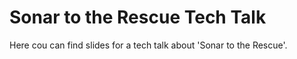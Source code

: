 # Sonar to the Rescue Tech Talk #
Here cou can find slides for a tech talk about 'Sonar to the Rescue'.